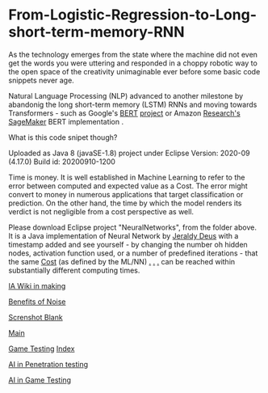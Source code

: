 # From-Logistic-Regression-to-Long-short-term-memory-RNN
As the technology emerges from the state where the machine did not even get the words you were uttering and responded in a choppy robotic way to the open space of the creativity unimaginable ever before some basic code snippets never age. 

Natural Language Processing (NLP) advanced to another milestone by abandonig the long short-term memory (LSTM) RNNs and moving towards Transformers - such as Google's [BERT](https://en.wikipedia.org/wiki/BERT_(language_model)) [project](https://github.com/google-research/bert) or Amazon [Research's](https://s3-us-west-2.amazonaws.com/openai-assets/research-covers/language-unsupervised/language_understanding_paper.pdf) [SageMaker](https://aws.amazon.com/blogs/machine-learning/fine-tuning-a-pytorch-bert-model-and-deploying-it-with-amazon-elastic-inference-on-amazon-sagemaker/) BERT implementation .


What is this code snipet though?

Uploaded as Java 8 (javaSE-1.8) project under Eclipse Version: 2020-09 (4.17.0) Build id: 20200910-1200
 
Time is money. It is well established in Machine Learning to refer to the error between computed and expected value as a Cost. 
The error might convert to money in numerous applications that target classification or prediction. 
On the other hand, the time by which the model renders its verdict is not negligible from a cost perspective as well.
  
Please download Eclipse project "NeuralNetworks", from the folder above. It is a Java implementation of Neural Network by [Jeraldy Deus](https://medium.com/coinmonks/implementing-an-artificial-neural-network-in-pure-java-no-external-dependencies-975749a38114) with a timestamp added 
and see yourself - by changing the number oh hidden nodes, activation function used, or a number of predefined iterations -
that the same [Cost](https://en.wikipedia.org/wiki/Loss_function) (as defined by the ML/NN) [.](http://reed.cs.depaul.edu/peterh/class/csc380/sessions/week10.html?print-pdf) [.](https://www.cs.utexas.edu/~bornholt/post/synthesis-explained.html) [.](http://alumni.soe.ucsc.edu/~pkaragia/snippets.html) can be reached within substantially different computing times. 
   
    
[IA Wiki in making](https://github.com/GregLinthicum/From-Logistic-Regression-to-Long-short-term-memory-RNN/wiki)

[Benefits of Noise](https://github.com/GregLinthicum/From-Logistic-Regression-to-Long-short-term-memory-RNN/wiki/Noise-increases-precision!--A-proven-engineering-principle.---EXPLAINED#adding-the-noise-solves-serious-technical-limitation-a-low-precision)

[Screnshot Blank](https://github.com/GregLinthicum/From-Logistic-Regression-to-Long-short-term-memory-RNN/wiki/Screenshot-security)


[Main](https://github.com/GregLinthicum/From-Logistic-Regression-to-Long-short-term-memory-RNN) 

[Game Testing](https://github.com/GregLinthicum/From-Logistic-Regression-to-Long-short-term-memory-RNN/wiki/Game-Testing)
[Index](https://github.com/GregLinthicum/From-Logistic-Regression-to-Long-short-term-memory-RNN/wiki/Index)

[AI in Penetration testing](https://github.com/GregLinthicum/From-Logistic-Regression-to-Long-short-term-memory-RNN/wiki/AI-in-Security-and-Network-Testing)

[AI in Game Testing](https://github.com/GregLinthicum/From-Logistic-Regression-to-Long-short-term-memory-RNN/wiki/Game-Testing)
